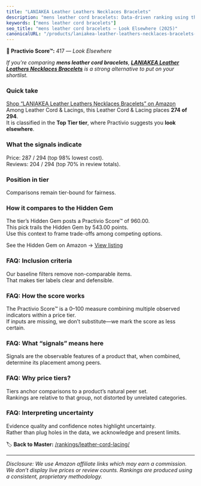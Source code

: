 ```yaml
---
title: "LANIAKEA Leather Leathers Necklaces Bracelets"
description: "mens leather cord bracelets: Data-driven ranking using the Practivio Score™. Positioned by quality, value, demand, findability, momentum."
keywords: ["mens leather cord bracelets"]
seo_title: "mens leather cord bracelets — Look Elsewhere (2025)"
canonicalURL: "/products/laniakea-leather-leathers-necklaces-bracelets-B0FBGM4246/"
---
```


**🚫 Practivio Score™:** 417 — _Look Elsewhere_


*If you're comparing **mens leather cord bracelets**, **[LANIAKEA Leather Leathers Necklaces Bracelets](https://www.amazon.com/dp/B0FBGM4246?tag=practivio-20)** is a strong alternative to put on your shortlist.*
### Quick take
[Shop “LANIAKEA Leather Leathers Necklaces Bracelets” on Amazon](https://www.amazon.com/dp/B0FBGM4246?tag=practivio-20)
Among Leather Cord & Lacings, this Leather Cord & Lacing places **274 of 294**.  
It is classified in the **Top Tier tier**, where Practivio suggests you **look elsewhere**.

### What the signals indicate
Price: 287 / 294 (top 98% lowest cost).  
Reviews: 204 / 294 (top 70% in review totals).  

### Position in tier
Comparisons remain tier-bound for fairness.

### How it compares to the Hidden Gem
The tier’s Hidden Gem posts a Practivio Score™ of 960.00.  
This pick trails the Hidden Gem by 543.00 points.  
Use this context to frame trade-offs among competing options.  

See the Hidden Gem on Amazon → [View listing](https://www.amazon.com/dp/B00ZO1PXDO?tag=practivio-20)

### FAQ: Inclusion criteria
Our baseline filters remove non-comparable items.  
That makes tier labels clear and defensible.

### FAQ: How the score works
The Practivio Score™ is a 0–100 measure combining multiple observed indicators within a price tier.  
If inputs are missing, we don’t substitute—we mark the score as less certain.

### FAQ: What “signals” means here
Signals are the observable features of a product that, when combined, determine its placement among peers.

### FAQ: Why price tiers?
Tiers anchor comparisons to a product’s natural peer set.  
Rankings are relative to that group, not distorted by unrelated categories.

### FAQ: Interpreting uncertainty
Evidence quality and confidence notes highlight uncertainty.  
Rather than plug holes in the data, we acknowledge and present limits.


🏷️ **Back to Master:** [/rankings/leather-cord-lacing/](/rankings/leather-cord-lacing/)

---
_Disclosure: We use Amazon affiliate links which may earn a commission. We don’t display live prices or review counts. Rankings are produced using a consistent, proprietary methodology._
